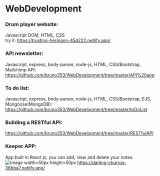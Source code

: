 # WebDevelopment

### Drum player website:
Javascript DOM, HTML, CSS </br>
try it: https://trusting-hermann-45d222.netlify.app/

### API newsletter:
Javascript, express, body-parser, node-js, HTML, CSS/Bootstrap, Mailchimp API:
https://github.com/bruno353/WebDevelopment/tree/master/API%20app

### To do list:
Javascript, express, body-parser, node-js, HTML, CSS/Bootstrap, EJS, Mongoose(MongoDB):
https://github.com/bruno353/WebDevelopment/tree/master/toDoList

### Building a RESTful API:
https://github.com/bruno353/WebDevelopment/tree/master/RESTfulAPI

### Keeper APP:
App built in React.js, you can add, view and delete your notes.
![image width=50px height=50px](https://user-images.githubusercontent.com/82957886/161361362-7ef67cec-05d9-4556-9176-f73ac0877961.png)
https://darling-churros-36bba7.netlify.app/
